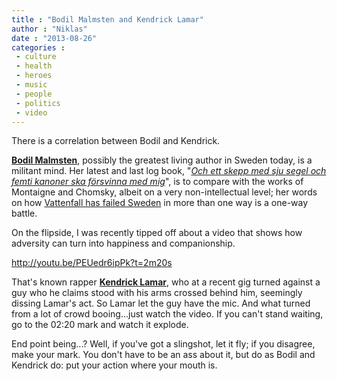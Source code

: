 ```yaml
---
title : "Bodil Malmsten and Kendrick Lamar"
author : "Niklas"
date : "2013-08-26"
categories : 
 - culture
 - health
 - heroes
 - music
 - people
 - politics
 - video
---
```


There is a correlation between Bodil and Kendrick.

[**Bodil Malmsten**](http://en.wikipedia.org/wiki/Bodil_Malmsten), possibly the greatest living author in Sweden today, is a militant mind. Her latest and last log book, "[_Och ett skepp med sju segel och femti kanoner ska försvinna med mig_](https://niklasblog.com/?p=13891)", is to compare with the works of Montaigne and Chomsky, albeit on a very non-intellectual level; her words on how [Vattenfall has failed Sweden](http://www.thelocal.se/49376/20130801) in more than one way is a one-way battle.

On the flipside, I was recently tipped off about a video that shows how adversity can turn into happiness and companionship.

http://youtu.be/PEUedr6ipPk?t=2m20s

That's known rapper [**Kendrick Lamar**](http://en.wikipedia.org/wiki/Kendrick_Lamar), who at a recent gig turned against a guy who he claims stood with his arms crossed behind him, seemingly dissing Lamar's act. So Lamar let the guy have the mic. And what turned from a lot of crowd booing...just watch the video. If you can't stand waiting, go to the 02:20 mark and watch it explode.

End point being...? Well, if you've got a slingshot, let it fly; if you disagree, make your mark. You don't have to be an ass about it, but do as Bodil and Kendrick do: put your action where your mouth is.

